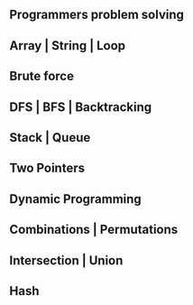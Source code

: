## Programmers problem solving

## Array | String | Loop

## Brute force

## DFS | BFS | Backtracking

## Stack | Queue

## Two Pointers

## Dynamic Programming

## Combinations | Permutations

## Intersection | Union

## Hash